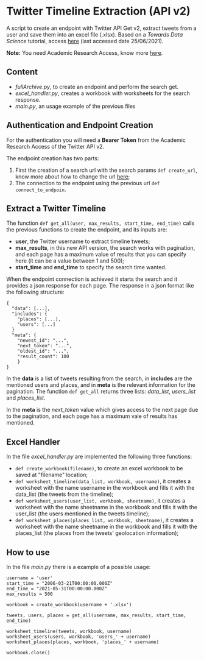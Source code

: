 # Twitter Timeline Extraction (API v2)
A script to create an endpoint with Twitter API Get v2, extract tweets from a user and save them into an excel file (.xlsx). Based on a *Towards Data Science* tutorial, access [here](https://towardsdatascience.com/an-extensive-guide-to-collecting-tweets-from-twitter-api-v2-for-academic-research-using-python-3-518fcb71df2a) (last accessed date 25/06/2021).

**Note:** You need Academic Research Access, know more [here](https://developer.twitter.com/en/products/twitter-api/academic-research).

## Content
- *fullArchive.py*, to create an endpoint and perform the search get.
- *excel_handler.py*, creates a workbook with worksheets for the search response.
- *main.py*, an usage example of the previous files 

## Authentication and Endpoint Creation
For the authentication you will need a **Bearer Token** from the Academic Research Access of the Twitter API v2.

The endpoint creation has two parts:
1. First the creation of a search url with the search params ```def create_url```, know more about how to change the url [here](https://developer.twitter.com/en/docs/twitter-api/tweets/search/quick-start/recent-search);
2. The connection to the endpoint using the previous url ```def connect_to_endpoin```.

## Extract a Twitter Timeline
The function ```def get_all(user, max_results, start_time, end_time)``` calls the previous functions to create the endpoint, and its inputs are:
- **user**, the Twitter username to extract timeline tweets;
- **max_results**, in this new API version, the search works with pagination, and each page has a maximum value of results that you can specify here (it can be a value between 1 and 500);
- **start_time** and **end_time** to specify the search time wanted.

When the endpoint connection is achieved it starts the search and it provides a json response for each page. The response in a json format like the following structure:
```
{ 
  "data": [...],
  "includes": {
    "places": [...],
    "users": [...]
  }
  "meta": {
    "newest_id": "...",
    "next_token": "...",
    "oldest_id": "...",
    "result_count": 100
    }
}
```
In the **data** is a list of tweets resulting from the search, in **includes** are the mentioned users and places, and in **meta** is the relevant information for the pagination. The function ```def get_all``` returns three lists: *data_list*, *users_list* and *places_list*. 

In the **meta** is the *next_token* value which gives access to the next page due to the pagination, and each page has a maximum vale of results has mentioned. 

## Excel Handler
In the file *excel_handler.py* are implemented the following three functions:
- ```def create_workbook(filename)```, to create an excel workbook to be saved at "filename" location;
- ```def worksheet_timeline(data_list, workbook, username)```, it creates a worksheet with the name username in the workbook and fills it with the data_list (the tweets from the timeline);
- ```def worksheet_users(user_list, workbook, sheetname)```, it creates a worksheet with the name sheetname in the workbook and fills it with the user_list (the users mentioned in the tweets timeline);
- ```def worksheet_places(places_list, workbook, sheetname)```, it creates a worksheet with the name sheetname in the workbook and fills it with the places_list (the places from the tweets' geolocation information);

## How to use
In the file *main.py* there is a example of a possible usage:
```
username = 'user'
start_time = "2006-03-21T00:00:00.000Z"
end_time = "2021-05-31T00:00:00.000Z"
max_results = 500

workbook = create_workbook(username + '.xlsx')

tweets, users, places = get_all(username, max_results, start_time, end_time)

worksheet_timeline(tweets, workbook, username)
worksheet_users(users, workbook, 'users_' + username)
worksheet_places(places, workbook, 'places_' + username)

workbook.close()
```
